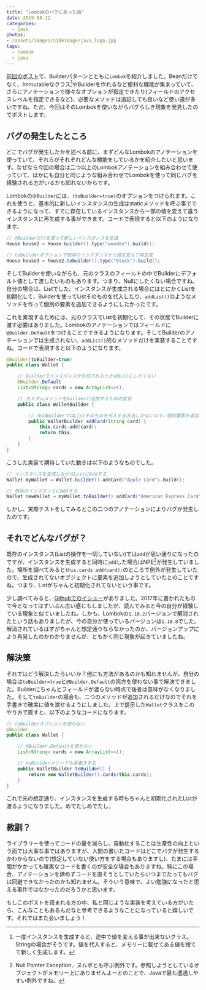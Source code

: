 ```yaml
---
title: "Lombokのバグにあった話"
date: 2019-08-12
categories: 
  - java
photos:
- /assets/images/sideimage/java_logo.jpg
tags:
  - lombok
  - java
---
```


[前回のポスト](../../../08/19/java-design-pattern-builder)で、Builderパターンとともに`Lombok`を紹介しました。Beanだけでなく、Immutableなクラス[^1]やBuilderを作れるなど便利な機能が集まっていて、さらにアノテーションで様々なオプションが指定できたり(フィールドのアクセスレベルを指定できるなど)、必要なメソッドは追記しても良いなど使い道が多いですね。ただ、今回はそのLombokを使いながらバグらしき現象を発見したのでポストします。

## バグの発生したところ

どこでバグが発生したかを述べる前に、まずどんなLombokのアノテーションを使っていて、それらがそれぞれどんな機能をしているかを紹介したいと思います。なぜなら今回の場合は二つ以上のLombokアノテーションを組み合わせて使っていて、ほかにも自分と同じような組み合わせでLombokを使って同じバグを経験される方がいるかも知れないからです。

Lombokの`＠Builder`には、`(toBuilder=true)`のオプションをつけられます。これを使うと、基本的に新しいインスタンスの生成はstaticメソッドを呼ぶ事でできるようになって、すでに存在しているインスタンスから一部の値を変えて違うインスタンスに再生成する事ができます。コードで表現すると以下のようになります。

```java
// @Builderだけを使って新しいインスタンスを生成
House house2 = House.builder().type("wooden").build();

// toBuilderオプションで既存のインスタンスから値を変えて再生成
House house3 = house2.tobuilder().type("block").build();
```

そしてBuilderを使いながらも、元のクラスのフィールドの中でBuilderにデフォルト値として渡したいものもあります。つまり、Nullにしたくない場合ですね。自分の場合は、Listでした。インスタンスが生成される場合にはとにかくListを初期化して、Builderを使ってListそのものを代入したり、`addList()`のようなメソッドを作って個別の要素を追加できるようにしたかったです。

これを実現するためには、元のクラスでListを初期化して、その状態でBuilderに渡す必要はありました。Lombokのアノテーションではフィールドに`@Builder.Default`をつけることでできるようになります。そしてBuilderのアノテーションでは生成されない、`addList()`的なメソッドだけを実装することですね。コードで表現すると以下のようになります。

```java
@Builder(toBuilder=true)
public class Wallet {

    // Builderでインスタンスが生成されるときはNullにしたくない
    @Builder.Default
    List<String> cards = new ArrayList<>(); 

    // カスタムメソッドをBuilderに追加するための宣言
    public class WalletBuilder {

        // 元のBuilderではListそのものを代入する方法しかないので、個別要素を追加できるメソッドを書く
        public WalletBuilder addCard(String card) {
            this.cards.add(card);
            return this;
        }
    }
}
```

こうした実装で期待していた動きは以下のようなものでした。

```java
// インスタンスを生成しながらListにAddする
Wallet myWallet = Wallet.builder().addCard("Apple Card").build();

// 既存のインスタンスにAddする
Wallet newWallet = myWallet.toBuilder().addCard("American Express Card").build();
```

しかし、実際テストをしてみるとこの二つのアノテーションによりバグが発生したのです。

## それでどんなバグが？

既存のインスタンス(Listの操作を一切していない)では`add`が思い通りになったのですが、インスタンスを生成すると同時に`add`した場合はNPE[^2]が発生していました。場所を調べてみると`this.cards.add(card);`のところで例外が発生していたので、生成されてないオブジェクトに要素を追加しようとしていたとのことですね。つまり、Listがちゃんと初期化されてないという事です。

少し調べてみると、[Githubでのイシュー](https://github.com/rzwitserloot/lombok/issues/1347)がありました。2017年に書かれたもので今となってはずいぶん古い感じもしましたが、読んでみると今の自分が経験している現象と似ていましたね。しかも、Lombokの`1.18.2`バージョンで解消されたという話もありましたが、今の自分が使っているバージョンは`1.18.8`でした。解消されているはずがちゃんと想定通りならなかったのか、バージョンアップにより再発したのかわかりませんが、ともかく同じ現象が起きていましたね。

## 解決策

それではどう解決したらいいか？他にも方法があるのかも知れませんが、自分の場合は`toBuilder=true`と`@Builder.Default`の両方を使わない事で解決できました。Builderにちゃんとフィールドが渡らない時点で後者は意味がなくなりました。そして`toBuilder`の場合も、二つのメソッドが追加されるだけなのでそれを手書きで確実に値を渡せるようにしました。上で提示した`Wallet`クラスをこのやり方で直すと、以下のようなコードになります。

```java
// toBuilderオプションを使わない
@Builder
public class Wallet {

    // @Builder.Defaultを使わない
    List<String> cards = new ArrayList<>();

    // toBuilderメソッドも手書きする
    public WalletBuilder toBuilder() {
        return new WalletBuilder().cards(this.cards);
    }
}
```

これで元の想定通り、インスタンスを生成する時もちゃんと初期化されたListが渡るようになりました。めでたしめでたし。

## 教訓？

ライブラリーを使ってコードの量を減らし、自動化することは生産性の向上という面では大事な事ではありますが、人間の書いたコードはどこでバグが発生するかわからないので(想定していない使い方をする場合もありますし)、たまには手間がかかっても確実なコードを書くのが安全な場合もありますね。特にこの場合、アノテーションを諦めずコードを直そうとしていたらいつまでたってもバグは回避できなかったのかも知れません。そういう意味で、よい勉強になったと思える事件ではなかったのだろうかと思います。

もしこのポストを読まれる方の中、私と同じような実装を考えている方がいたら、こんなこともあるんだなと参考できるようなことになっていると嬉しいです。それではまた会いましょう！


[^1]: 一度インスタンスを生成すると、途中で値を変える事が出来ないクラス。Stringの場合がそうです。値を代入すると、メモリーに載せてある値を捨てて新しく生成します。
[^2]: Null Pointer Exception、ヌルポとも呼ぶ例外です。参照しようとしているオブジェクトがメモリー上にありませんよーとのことで、Javaで最も遭遇しやすい例外ですね。